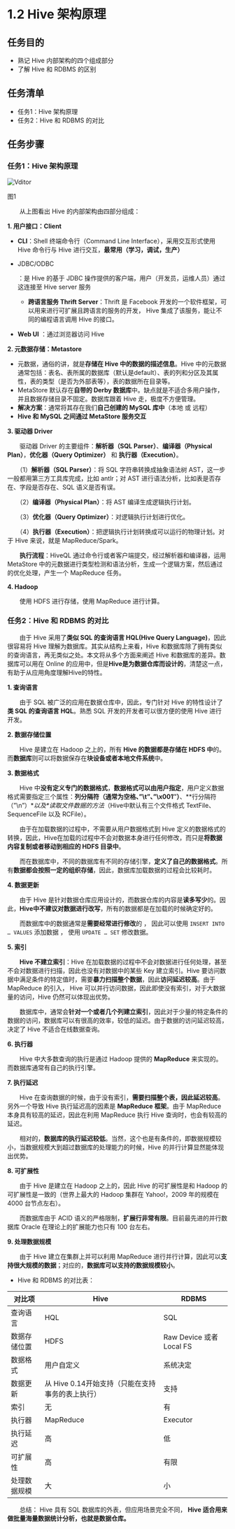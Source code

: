 # 1.2 Hive 架构原理

## 任务目的

- 熟记 Hive 内部架构的四个组成部分
- 了解 Hive 和 RDBMS 的区别

## 任务清单

- 任务1：Hive 架构原理
- 任务2：Hive 和 RDBMS 的对比

## 任务步骤

### 任务1：Hive 架构原理

![Vditor](http://assets.qingjiaoclass.com/gdlzpoyzbkrj/20200514/jyqngavd_TixNauMICs4iVPHKM40G/15894428983y/_image/1.jpg)

图1

　　从上图看出 Hive 的内部架构由四部分组成：

**1. 用户接口：Client**

- **CLI**：Shell 终端命令行（Command Line Interface），采用交互形式使用 Hive 命令行与 Hive 进行交互，**最常用（学习，调试，生产）**

- JDBC/ODBC

  ：是 Hive 的基于 JDBC 操作提供的客户端，用户（开发员，运维人员）通过这连接至 Hive server 服务

  - **跨语言服务 Thrift Server**：Thrift 是 Facebook 开发的一个软件框架，可以用来进行可扩展且跨语言的服务的开发， Hive 集成了该服务，能让不同的编程语言调用 Hive 的接口。

- **Web UI** ：通过浏览器访问 Hive 　　

**2. 元数据存储：Metastore**

- 元数据，通俗的讲，就是**存储在 Hive 中的数据的描述信息**。Hive 中的元数据通常包括：表名、表所属的数据库（默认是default）、表的列和分区及其属性，表的类型（是否为外部表等），表的数据所在目录等。
- MetaStore 默认存在**自带的 Derby 数据库**中。缺点就是不适合多用户操作，并且数据存储目录不固定。数据库跟着 Hive 走，极度不方便管理。
- **解决方案**：通常将其存在我们**自己创建的 MySQL 库中**（本地 或 远程）
- **Hive 和 MySQL 之间通过 MetaStore 服务交互**

**3. 驱动器 Driver**

　　驱动器 Driver 的主要组件：**解析器（SQL Parser）**、**编译器（Physical Plan）**，**优化器（Query Optimizer）** 和 **执行器（Execution）**。

　　（1）**解析器（SQL Parser）**：将 SQL 字符串转换成抽象语法树 AST，这一步一般都用第三方工具库完成，比如 antlr；对 AST 进行语法分析，比如表是否存在、字段是否存在、SQL 语义是否有误。

　　（2）**编译器（Physical Plan）**：将 AST 编译生成逻辑执行计划。

　　（3）**优化器（Query Optimizer）**：对逻辑执行计划进行优化。

　　（4）**执行器（Execution）**：把逻辑执行计划转换成可以运行的物理计划。对于 Hive 来说，就是 MapReduce/Spark。

　　**执行流程**：HiveQL 通过命令行或者客户端提交，经过解析器和编译器，运用 MetaStore 中的元数据进行类型检测和语法分析，生成一个逻辑方案，然后通过的优化处理，产生一个 MapReduce 任务。

**4. Hadoop**

　　使用 HDFS 进行存储，使用 MapReduce 进行计算。

### 任务2：Hive 和 RDBMS 的对比

　　由于 Hive 采用了**类似 SQL 的查询语言 HQL(Hive Query Language)**，因此很容易将 Hive 理解为数据库。其实从结构上来看，Hive 和数据库除了拥有类似的查询语言，再无类似之处。本文将从多个方面来阐述 Hive 和数据库的差异。数据库可以用在 Online 的应用中，但是**Hive是为数据仓库而设计的**，清楚这一点，有助于从应用角度理解Hive的特性。

**1. 查询语言**

　　由于 SQL 被广泛的应用在数据仓库中，因此，专门针对 Hive 的特性设计了**类 SQL 的查询语言 HQL**。熟悉 SQL 开发的开发者可以很方便的使用 Hive 进行开发。

**2. 数据存储位置**

　　Hive 是建立在 Hadoop 之上的，所有 **Hive 的数据都是存储在 HDFS 中**的。而**数据库**则可以将数据保存在**块设备或者本地文件系统**中。

**3. 数据格式**

　　Hive 中**没有定义专门的数据格式**，**数据格式可以由用户指定**，用户定义数据格式需要指定三个属性：**列分隔符（通常为空格、”\t”、”\x001″）**、**行分隔符（”\n”）\**以及\**读取文件数据的方法**（Hive中默认有三个文件格式 TextFile、SequenceFile 以及 RCFile）。

　　由于在加载数据的过程中，不需要从用户数据格式到 Hive 定义的数据格式的转换，因此，Hive在加载的过程中不会对数据本身进行任何修改，而只是**将数据内容复制或者移动到相应的 HDFS 目录中**。

　　而在数据库中，不同的数据库有不同的存储引擎，**定义了自己的数据格式**。所有**数据都会按照一定的组织存储**，因此，数据库加载数据的过程会比较耗时。

**4. 数据更新**

　　由于 Hive 是针对数据仓库应用设计的，而数据仓库的内容是**读多写少**的。因此，**Hive中不建议对数据进行改写**，所有的数据都是在加载的时候确定好的。

　　而数据库中的数据通常是**需要经常进行修改**的 ， 因此可以使用 `INSERT INTO … VALUES` 添加数据 ， 使用 `UPDATE … SET` 修改数据。

**5. 索引**

　　**Hive 不建立索引**：Hive 在加载数据的过程中不会对数据进行任何处理，甚至不会对数据进行扫描，因此也没有对数据中的某些 Key 建立索引。Hive 要访问数据中满足条件的特定值时，需要**暴力扫描整个数据**，因此**访问延迟较高**。由于 MapReduce 的引入， Hive 可以并行访问数据，因此即使没有索引，对于大数据量的访问，Hive 仍然可以体现出优势。

　　数据库中，通常会**针对一个或者几个列建立索引**，因此对于少量的特定条件的数据的访问，数据库可以有很高的效率，较低的延迟。由于数据的访问延迟较高，决定了 Hive 不适合在线数据查询。

**6. 执行器**

　　Hive 中大多数查询的执行是通过 Hadoop 提供的 **MapReduce** 来实现的。而数据库通常有自己的执行引擎。

**7. 执行延迟**

　　Hive 在查询数据的时候，由于没有索引，**需要扫描整个表，因此延迟较高**。另外一个导致 Hive 执行延迟高的因素是 **MapReduce 框架**。由于 MapReduce 本身具有较高的延迟，因此在利用 MapReduce 执行 Hive 查询时，也会有较高的延迟。

　　相对的，**数据库的执行延迟较低**。当然，这个也是有条件的，即数据规模较小，当数据规模大到超过数据库的处理能力的时候，Hive 的并行计算显然能体现出优势。

**8. 可扩展性**

　　由于 Hive 是建立在 Hadoop 之上的，因此 Hive 的可扩展性是和 Hadoop 的可扩展性是一致的（世界上最大的 Hadoop 集群在 Yahoo!，2009 年的规模在 4000 台节点左右）。

　　而数据库由于 ACID 语义的严格限制，**扩展行非常有限**。目前最先进的并行数据库 Oracle 在理论上的扩展能力也只有 100 台左右。

**9. 处理数据规模**

　　由于 Hive 建立在集群上并可以利用 MapReduce 进行并行计算，因此可以**支持很大规模的数据**；对应的，**数据库可以支持的数据规模较小**。

- Hive 和 RDBMS 的对比表：

| 对比项       | Hive                                             | RDBMS                    |
| ------------ | ------------------------------------------------ | ------------------------ |
| 查询语言     | HQL                                              | SQL                      |
| 数据存储位置 | HDFS                                             | Raw Device 或者 Local FS |
| 数据格式     | 用户自定义                                       | 系统决定                 |
| 数据更新     | 从 Hive 0.14开始支持（只能在支持事务的表上执行） | 支持                     |
| 索引         | 无                                               | 有                       |
| 执行器       | MapReduce                                        | Executor                 |
| 执行延迟     | 高                                               | 低                       |
| 可扩展性     | 高                                               | 有限                     |
| 处理数据规模 | 大                                               | 小                       |

　　总结： Hive 具有 SQL 数据库的外表，但应用场景完全不同， **Hive 适合用来做批量海量数据统计分析，也就是数据仓库。**